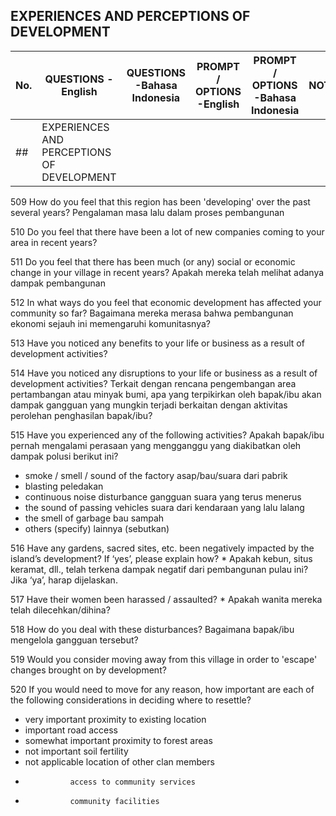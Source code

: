 		
						
##		EXPERIENCES AND PERCEPTIONS OF DEVELOPMENT

|	No.	|	QUESTIONS -English	|	QUESTIONS -Bahasa Indonesia	|	PROMPT / OPTIONS -English	|	PROMPT / OPTIONS -Bahasa Indonesia	|	NOTES	|
|---|---|---|---|---|---|										
|	##	|	EXPERIENCES AND PERCEPTIONS OF DEVELOPMENT	|		|		|		|		|				
						
509		How do you feel that this region has been 'developing' over the past several years?	Pengalaman masa lalu dalam proses pembangunan			
						
510		Do you feel that there have been a lot of new companies coming to your area in recent years?				
						
511		Do you feel that there has been much (or any) social or economic change in your village in recent years?	Apakah mereka telah melihat adanya dampak pembangunan			
						
512		In what ways do you feel that economic development has affected your community so far?	Bagaimana mereka merasa bahwa pembangunan ekonomi sejauh ini memengaruhi komunitasnya?			
						
513		Have you noticed any benefits to your life or business as a result of development activities?				
						
514		Have you noticed any disruptions to your life or business as a result of development activities?	Terkait dengan rencana pengembangan area pertambangan atau minyak bumi, apa yang terpikirkan oleh bapak/ibu akan dampak gangguan yang mungkin terjadi berkaitan dengan aktivitas perolehan penghasilan bapak/ibu?			
						
515		Have you experienced any of the following activities?	Apakah bapak/ibu pernah mengalami perasaan yang mengganggu yang diakibatkan oleh dampak polusi berikut ini?			
* smoke / smell / sound of the factory	asap/bau/suara dari pabrik	
* blasting	peledakan	
* continuous noise disturbance	gangguan suara yang terus menerus	
* the sound of passing vehicles	suara dari kendaraan yang lalu lalang	
* the smell of garbage	bau sampah	
* others (specify)	lainnya (sebutkan)	
						
516		Have any gardens, sacred sites, etc. been negatively impacted by the island’s development? If ‘yes’, please explain how?	* Apakah kebun, situs keramat, dll., telah terkena dampak negatif dari pembangunan pulau ini? Jika ‘ya’, harap dijelaskan.			
						
517		Have their women been harassed / assaulted?	* Apakah wanita mereka telah dilecehkan/dihina?			
						
518		How do you deal with these disturbances?	Bagaimana bapak/ibu mengelola gangguan tersebut?			
						
519		Would you consider moving away from this village in order to 'escape' changes brought on by development?				
						
520		If you would need to move for any reason, how important are each of the following considerations in deciding where to resettle?				
* very important		proximity to existing location		
* important		road access		
* somewhat important		proximity to forest areas		
* not important		soil fertility		
* not applicable		location of other clan members		
*				access to community services		
*				community facilities		
